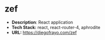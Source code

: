 # zef

- **Description**: React application
- **Tech Stack:** react, react-router-4, aphrodite
- **URL:** https://diegofrayo.com/zef
